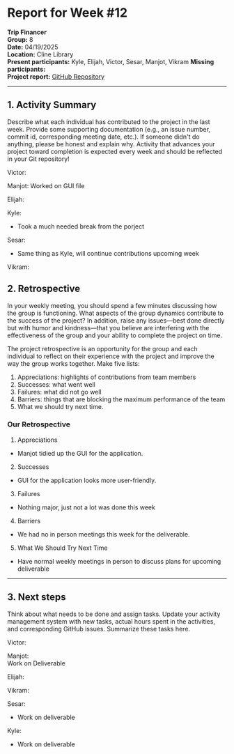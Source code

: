 # Report for Week #12

**Trip Financer**  
**Group:** 8  
**Date:** 04/19/2025  
**Location:** Cline Library  
**Present participants:** Kyle, Elijah, Victor, Sesar, Manjot, Vikram
**Missing participants:**   
**Project report:** [GitHub Repository](https://github.com/sesartrumpet/cs386-pennypilot.git)  

---

## 1. Activity Summary
Describe what each individual has contributed to the project in the last week.  Provide some supporting documentation (e.g., an issue number, commit id, corresponding meeting date, etc.).  If someone didn't do anything, please be honest and explain why. Activity that advances your project toward completion is expected every week and should be reflected in your Git repository!

Victor:  


Manjot: 
Worked on GUI file


Elijah:  


Kyle:  
- Took a much needed break from the porject

Sesar:  
- Same thing as Kyle, will continue contributions upcoming week


Vikram:


## 2. Retrospective
In your weekly meeting, you should spend a few minutes discussing how the group is functioning. What aspects of the group dynamics contribute to the success of the project? In addition, raise any issues—best done directly but with humor and kindness—that you believe are interfering with the effectiveness of the group and your ability to complete the project on time.

The project retrospective is an opportunity for the group and each individual to reflect on their experience with the project and improve the way the group works together. Make five lists:

1. Appreciations: highlights of contributions from team members
2. Successes: what went well
3. Failures: what did not go well
4. Barriers: things that are blocking the maximum performance of the team
5. What we should try next time.

### Our Retrospective
1. Appreciations
- Manjot tidied up the GUI for the application.

2. Successes
- GUI for the application looks more user-friendly.

3. Failures
- Nothing major, just not a lot was done this week

4. Barriers
- We had no in person meetings this week for the deliverable.

5. What We Should Try Next Time
- Have normal weekly meetings in person to discuss plans for upcoming deliverable

---

## 3. Next steps
Think about what needs to be done and assign tasks. Update your activity management system with new tasks, actual hours spent in the activities, and corresponding GitHub issues.  Summarize these tasks here.

Victor:  


Manjot:    
Work on Deliverable


Elijah:  


Vikram:  


Sesar: 
- Work on deliverable 


Kyle:  
- Work on deliverable
